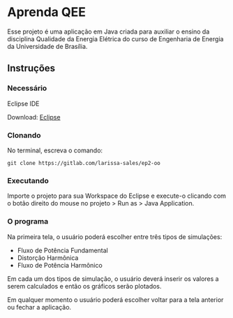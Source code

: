 # Aprenda QEE

Esse projeto é uma aplicação em Java criada para auxiliar o ensino da disciplina Qualidade da Energia Elétrica do curso de Engenharia de Energia da Universidade de Brasília.

## Instruções

### Necessário

Eclipse IDE

Download: [Eclipse](https://www.eclipse.org/downloads/)

### Clonando

No terminal, escreva o comando:

`git clone https://gitlab.com/larissa-sales/ep2-oo`

### Executando 

Importe o projeto para sua Workspace do Eclipse e execute-o clicando com o botão direito do mouse no projeto > Run as > Java Application.

### O programa

Na primeira tela, o usuário poderá escolher entre três tipos de simulações:

* Fluxo de Potência Fundamental
* Distorção Harmônica
* Fluxo de Potência Harmônico

Em cada um dos tipos de simulação, o usuário deverá inserir os valores a serem calculados e então os gráficos serão plotados.

Em qualquer momento o usuário poderá escolher voltar para a tela anterior ou fechar a aplicação.

